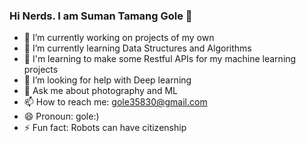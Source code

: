 ### Hi Nerds. I am Suman Tamang Gole 👋

- 🔭 I’m currently working on projects of my own
- 🌱 I’m currently learning Data Structures and Algorithms
- 🤔 I'm learning to make some Restful APIs for my machine learning projects
- 🤔 I’m looking for help with Deep learning
- 💬 Ask me about photography and ML
- 📫 How to reach me: gole35830@gmail.com
- 😄 Pronoun: gole:)
- ⚡ Fun fact: Robots can have citizenship




